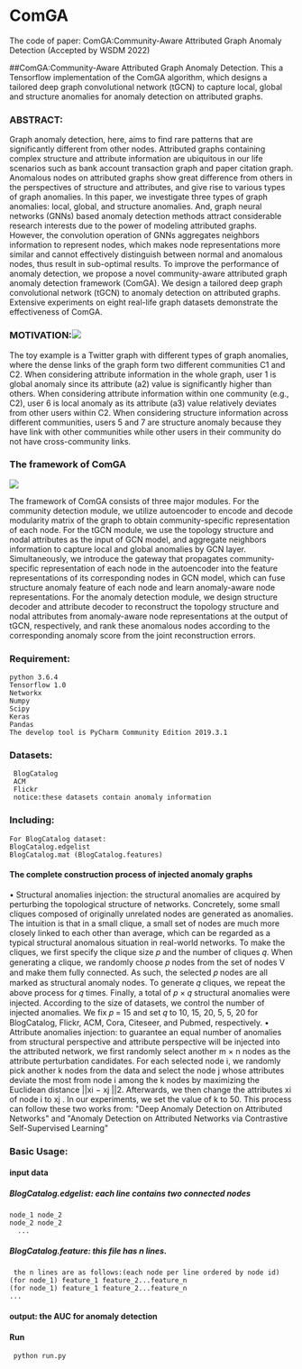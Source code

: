 # ComGA
The code of paper: ComGA:Community-Aware Attributed Graph Anomaly Detection (Accepted by WSDM 2022)

##ComGA:Community-Aware Attributed Graph Anomaly Detection.
This a Tensorflow implementation of the ComGA algorithm, which designs a tailored deep graph convolutional network (tGCN) to capture local, global and structure anomalies for anomaly detection on attributed graphs. 
### ABSTRACT:
Graph anomaly detection, here, aims to find rare patterns that are significantly different from other nodes. Attributed graphs containing complex structure and attribute information are ubiquitous in our life scenarios such as bank account transaction graph and paper citation graph. Anomalous nodes on attributed graphs show great difference from others in the perspectives of structure and attributes, and give rise to various types of graph anomalies. In this paper, we investigate three types of graph anomalies: local, global, and structure anomalies. And, graph neural networks (GNNs) based anomaly detection methods attract considerable research interests due to the power of modeling attributed graphs. However, the convolution operation of GNNs aggregates neighbors information to represent nodes, which makes node representations more similar and cannot effectively distinguish between normal and anomalous nodes, thus result in sub-optimal results. To improve the performance of anomaly detection, we propose a novel community-aware attributed graph anomaly detection framework (ComGA). We design a tailored deep graph convolutional network (tGCN) to anomaly detection on attributed graphs. Extensive experiments on eight real-life graph datasets demonstrate the effectiveness of ComGA.
### MOTIVATION:![](https://img-blog.csdnimg.cn/308797cead554dabb9eca794cc27e168.png?x-oss-process=image/watermark,type_d3F5LXplbmhlaQ,shadow_50,text_Q1NETiBA5aSn56yo54aK44CC44CC44CC,size_17,color_FFFFFF,t_70,g_se,x_16)

The toy example is a Twitter graph with different types of graph anomalies, where the dense links of the graph form two different communities C1 and C2. When considering attribute information in the whole graph, user 1 is global anomaly since its attribute (a2) value is significantly higher than others. When considering attribute information within one community (e.g., C2), user 6 is local anomaly as its attribute (a3) value relatively deviates from other users within C2. When considering structure information across different communities, users 5 and 7 are structure anomaly because they have link with other communities while other users in their community do not have cross-community links.

### The framework of ComGA
![](https://img-blog.csdnimg.cn/d993ddb3045c44eb9272eee8581a464b.png?x-oss-process=image/watermark,type_d3F5LXplbmhlaQ,shadow_50,text_Q1NETiBA5aSn56yo54aK44CC44CC44CC,size_20,color_FFFFFF,t_70,g_se,x_16)

The framework of ComGA consists of three major modules. For the community detection module, we utilize autoencoder to encode and decode modularity matrix of the graph to obtain community-specific representation of each node. For the tGCN module, we use the topology structure and nodal attributes as the input of GCN model, and aggregate neighbors information to capture local and global anomalies by GCN layer. Simultaneously, we introduce the gateway that propagates community-specific representation of each node in the autoencoder into the feature representations of its corresponding nodes in GCN model, which can fuse structure anomaly feature of each node and learn anomaly-aware node representations. For the anomaly detection module, we design structure decoder and attribute decoder to reconstruct the topology structure and nodal attributes from anomaly-aware node representations at the output of tGCN, respectively, and rank these anomalous nodes according to the corresponding anomaly score from the joint reconstruction errors.

### Requirement:
    python 3.6.4
    Tensorflow 1.0
    Networkx
    Numpy
    Scipy
    Keras
    Pandas
    The develop tool is PyCharm Community Edition 2019.3.1
 ### Datasets:
     BlogCatalog
     ACM
     Flickr
     notice:these datasets contain anomaly information
### Including:
    For BlogCatalog dataset:
    BlogCatalog.edgelist
    BlogCatalog.mat (BlogCatalog.features)
#### The complete construction process of injected anomaly graphs
• Structural anomalies injection: the structural anomalies are acquired by perturbing the topological structure of networks. Concretely, some small cliques composed of originally unrelated nodes are generated as anomalies. The intuition is that in a small clique, a small set of nodes are much more closely linked to each other than average, which can be regarded as a typical structural anomalous situation in real-world networks. To make the cliques, we first specify the clique size 𝑝 and the number of cliques 𝑞. When generating a clique, we randomly choose 𝑝 nodes from the set of nodes V and make them fully connected. As such, the selected 𝑝 nodes are all marked as structural anomaly nodes. To generate 𝑞 cliques, we repeat the above process for 𝑞 times. Finally, a total of 𝑝 × 𝑞 structural anomalies were injected. According to the size of datasets, we control the number of injected anomalies. We fix 𝑝 = 15 and set 𝑞 to 10, 15, 20, 5, 5, 20 for BlogCatalog, Flickr, ACM, Cora, Citeseer, and Pubmed, respectively.
• Attribute anomalies injection: to guarantee an equal number of anomalies from structural perspective and attribute perspective will be injected into the attributed network, we first randomly select another m × n nodes as the attribute perturbation candidates. For each selected node i, we randomly pick another k nodes from the data and select the node j whose attributes deviate the most from node i among the k nodes by maximizing the Euclidean
distance ||xi − xj ||2. Afterwards, we then change the attributes xi of node i to xj . In our experiments, we set the value of k to 50.
This process can follow these two works from: "Deep Anomaly Detection on Attributed Networks" and "Anomaly Detection on Attributed Networks via
Contrastive Self-Supervised Learning"
### Basic Usage:
#### input data
##### BlogCatalog.edgelist: each line contains two connected nodes

    node_1 node_2
    node_2 node_2
      ...
##### BlogCatalog.feature: this file has n lines.

     the n lines are as follows:(each node per line ordered by node id)
    (for node_1) feature_1 feature_2...feature_n
    (for node_1) feature_1 feature_2...feature_n
    ...
#### output: the AUC for anomaly detection
#### Run
     python run.py



